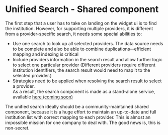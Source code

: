 # Unified Search - Shared component

The first step that a user has to take on landing on the widget ui is to find the institution. However, for supporting multiple providers, it is different from a provider-specific search, it needs some special abilities to:
  * Use one search to look up all selected providers. The data source needs to be complete and also be able to combine duplications--efficient mapping and indexing is critical
  * Include providers information in the search result and allow further logic to select one particular provider (Different providers require different institution identifiers, the search result would need to map it to the selected provider.) 
  * Strategies need to be applied when resolving the search result to select a provider.  
  As a result, the search component is made as a stand-alone service, available [here (coming soon)]()

The unified search ideally should be a community-maintained shared component, because it is a huge effort to maintain an up-to-date and full institution list with correct mapping to each provider. This is almost an impossible mission for one company to deal with. The good news is, this is non-secret.